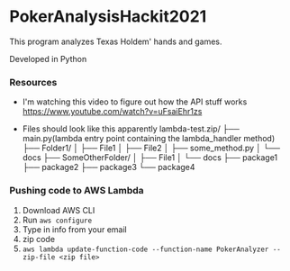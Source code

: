 # PokerAnalysisHackit2021

This program analyzes Texas Holdem' hands and games.

Developed in Python


### Resources
- I'm watching this video to figure out how the API stuff works https://www.youtube.com/watch?v=uFsaiEhr1zs

- Files should look like this apparently
lambda-test.zip/
├── main.py(lambda entry point containing the lambda_handler method)
├── Folder1/
│ ├── File1
│ ├── File2
│ ├── some_method.py
│ └── docs
├── SomeOtherFolder/
│ ├── File1
│ └── docs
├── package1
├── package2
├── package3
└── package4



### Pushing code to AWS Lambda

1. Download AWS CLI
2. Run `aws configure`
3. Type in info from your email
4. zip code
5. `aws lambda update-function-code --function-name PokerAnalyzer --zip-file <zip file>`
